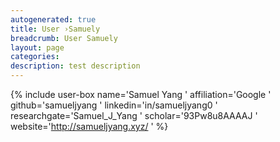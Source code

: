 ```yaml
---
autogenerated: true
title: User ›Samuely
breadcrumb: User Samuely
layout: page
categories: 
description: test description
---
```


{% include user-box name='Samuel Yang ' affiliation='Google ' github='samueljyang ' linkedin='in/samueljyang0 ' researchgate='Samuel\_J\_Yang ' scholar='93Pw8u8AAAAJ ' website='http://samueljyang.xyz/ ' %}
